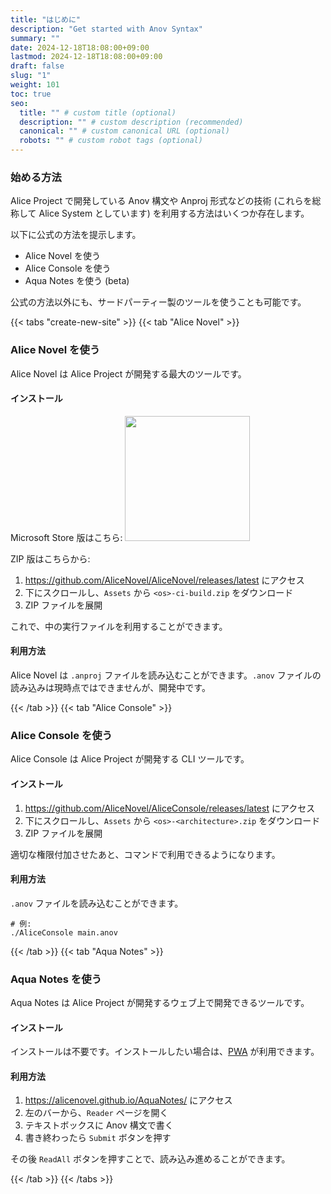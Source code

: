 ```yaml
---
title: "はじめに"
description: "Get started with Anov Syntax"
summary: ""
date: 2024-12-18T18:08:00+09:00
lastmod: 2024-12-18T18:08:00+09:00
draft: false
slug: "1"
weight: 101
toc: true
seo:
  title: "" # custom title (optional)
  description: "" # custom description (recommended)
  canonical: "" # custom canonical URL (optional)
  robots: "" # custom robot tags (optional)
---
```


### 始める方法

Alice Project で開発している Anov 構文や Anproj 形式などの技術 (これらを総称して Alice System としています) を利用する方法はいくつか存在します。

以下に公式の方法を提示します。

- Alice Novel を使う
- Alice Console を使う
- Aqua Notes を使う (beta)

公式の方法以外にも、サードパーティー製のツールを使うことも可能です。

{{< tabs "create-new-site" >}}
{{< tab "Alice Novel" >}}

### Alice Novel を使う

Alice Novel は Alice Project が開発する最大のツールです。

#### インストール

Microsoft Store 版はこちら:
<a href="https://apps.microsoft.com/detail/9mvs80m1ps8v?referrer=appbadge&mode=direct">
	<img src="https://get.microsoft.com/images/ja%20light.svg" width="200"/>
</a>

ZIP 版はこちらから:
1. <https://github.com/AliceNovel/AliceNovel/releases/latest> にアクセス
1. 下にスクロールし、`Assets` から `<os>-ci-build.zip` をダウンロード
1. ZIP ファイルを展開

これで、中の実行ファイルを利用することができます。

#### 利用方法

Alice Novel は `.anproj` ファイルを読み込むことができます。`.anov` ファイルの読み込みは現時点ではできませんが、開発中です。

{{< /tab >}}
{{< tab "Alice Console" >}}

### Alice Console を使う

Alice Console は Alice Project が開発する CLI ツールです。

#### インストール

1. <https://github.com/AliceNovel/AliceConsole/releases/latest> にアクセス
1. 下にスクロールし、`Assets` から `<os>-<architecture>.zip` をダウンロード
1. ZIP ファイルを展開

適切な権限付加させたあと、コマンドで利用できるようになります。

#### 利用方法

`.anov` ファイルを読み込むことができます。

```shell
# 例:
./AliceConsole main.anov
```

{{< /tab >}}
{{< tab "Aqua Notes" >}}

### Aqua Notes を使う

Aqua Notes は Alice Project が開発するウェブ上で開発できるツールです。

#### インストール

インストールは不要です。インストールしたい場合は、[PWA](https://web.dev/explore/progressive-web-apps) が利用できます。

#### 利用方法

1. <https://alicenovel.github.io/AquaNotes/> にアクセス
1. 左のバーから、`Reader` ページを開く
1. テキストボックスに Anov 構文で書く
1. 書き終わったら `Submit` ボタンを押す

その後 `ReadAll` ボタンを押すことで、読み込み進めることができます。

{{< /tab >}}
{{< /tabs >}}
